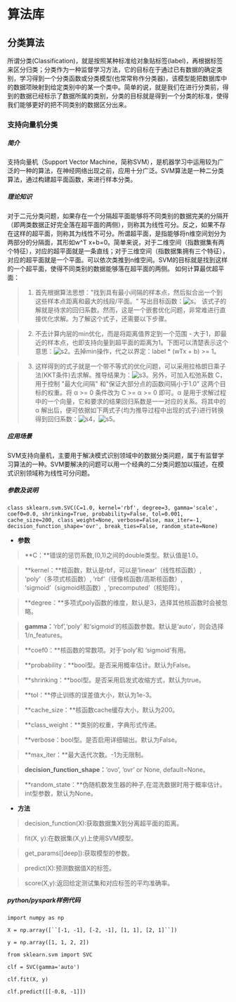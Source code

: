 <h1>算法库</h1>

<h2>分类算法</h2>

所谓分类(Classification)，就是按照某种标准给对象贴标签(label)，再根据标签来区分归类；分类作为一种监督学习方法，它的目标在于通过已有数据的确定类别，学习得到一个分类函数或分类模型(也常常称作分类器)，该模型能把数据库中的数据项映射到给定类别中的某一个类中。简单的说，就是我们在进行分类前，得到的数据已经标示了数据所属的类别，分类的目标就是得到一个分类的标准，使得我们能够更好的把不同类别的数据区分出来。

<h3>支持向量机分类</h3>

##### 简介

支持向量机（Support Vector Machine，简称SVM），是机器学习中运用较为广泛的一种的算法，在神经网络出现之前，应用十分广泛。SVM算法是一种二分类算法，通过构建超平面函数，来进行样本分类。

##### 理论知识

对于二元分类问题，如果存在一个分隔超平面能够将不同类别的数据完美的分隔开（即两类数据正好完全落在超平面的两侧），则称其为线性可分。反之，如果不存在这样的超平面，则称其为线性不可分。所谓超平面，是指能够将n维空间划分为两部分的分隔面，其形如w^T x+b=0。简单来说，对于二维空间（指数据集有两个特征），对应的超平面就是一条直线；对于三维空间（指数据集拥有三个特征），对应的超平面就是一个平面。可以依次类推到n维空间。SVM的目标就是找到这样的一个超平面，使得不同类别的数据能够落在超平面的两侧。
如何计算最优超平面：
>1. 首先根据算法思想："找到具有最小间隔的样本点，然后拟合出一个到这些样本点距离和最大的线段/平面。" 写出目标函数：![s](/uploads/0b9c98bbd1105eb3604ec36cca5b75bc/s.png)。
该式子的解就是待求的回归系数。然而，这是一个嵌套优化问题，非常难进行直接优化求解。为了解这个式子，还需要以下步骤。

>2. 不去计算内层的min优化，而是将距离值界定到一个范围 - 大于1，即最近的样本点，也即支持向量到超平面的距离为1。下图可以清楚表示这个意思：![s2](/uploads/c7f1bde5e30c5a18b67988c80b4a5637/s2.png)。去掉min操作，代之以界定：label * (wTx + b) >= 1。

>3. 这样得到的式子就是一个带不等式的优化问题，可以采用拉格朗日乘子法(KKT条件)去求解。推导结果为：![s3](/uploads/f43682bd8e74065d961e7ec6da932398/s3.png)。另外，可加入松弛系数 C，用于控制 "最大化间隔" 和"保证大部分点的函数间隔小于1.0" 这两个目标的权重。将 α >= 0 条件改为 C >= α >= 0 即可。α 是用于求解过程中的一个向量，它和要求的结果回归系数是一一对应的关系。将其中的 α 解出后，便可依据如下两式子(均为推导过程中出现的式子)进行转换得到回归系数：![s4](/uploads/2afd225a9e7e1bbf6b56d83be5cfe0a6/s4.png)，![s5](/uploads/c6ef26f396d671314b00cc60fcca3ef7/s5.png)。

##### 应用场景

SVM支持向量机，主要用于解决模式识别领域中的数据分类问题，属于有监督学习算法的一种。SVM要解决的问题可以用一个经典的二分类问题加以描述，在模式识别领域称为线性可分问题。

##### 参数及说明

`class sklearn.svm.SVC(C=1.0, kernel='rbf', degree=3, gamma='scale', coef0=0.0, shrinking=True, probability=False, tol=0.001, cache_size=200, class_weight=None, verbose=False, max_iter=-1, decision_function_shape='ovr', break_ties=False, random_state=None)`

*  **参数**

>**C：**错误的惩罚系数,(0,1)之间的double类型。默认值是1.0。

>**kernel：**核函数，默认是rbf，可以是‘linear’（线性核函数）, ‘poly’（多项式核函数）, ‘rbf’（径像核函数/高斯核函数）, ‘sigmoid’（sigmoid核函数）, ‘precomputed’（核矩阵）。

>**degree：**多项式poly函数的维度，默认是3，选择其他核函数时会被忽略。

>**gamma：**‘rbf’,‘poly’ 和‘sigmoid’的核函数参数。默认是’auto’，则会选择1/n_features。

> **coef0：**核函数的常数项。对于‘poly’和 ‘sigmoid’有用。

>**probability：**bool型。是否采用概率估计。默认为False。

>**shrinking：**bool型。是否采用启发式收缩方式，默认为true。

> **tol：**停止训练的误差值大小，默认为1e-3。

>**cache_size：**核函数cache缓存大小，默认为200。

>**class_weight：**类别的权重，字典形式传递。

>**verbose：bool型。是否启用详细输出。默认为False。

>**max_iter：**最大迭代次数。-1为无限制。

>**decision_function_shape：**‘ovo’, ‘ovr’ or None, default=None。

>**random_state：**伪随机数发生器的种子,在混洗数据时用于概率估计。int型参数，默认为None。

*  **方法**

>decision_function(X):获取数据集X到分离超平面的距离。

>fit(X, y):在数据集(X,y)上使用SVM模型。

>get_params([deep]):获取模型的参数。

>predict(X):预测数据值X的标签。

>score(X,y):返回给定测试集和对应标签的平均准确率。


##### **python/pyspark**样例代码

`import numpy as np`

`X = np.array([``[-1, -1], [-2, -1], [1, 1], [2, 1]``])`

`y = np.array([1, 1, 2, 2])`

`from sklearn.svm import SVC`

`clf = SVC(gamma='auto')`

`clf.fit(X, y)`

`clf.predict([[-0.8, -1]])`